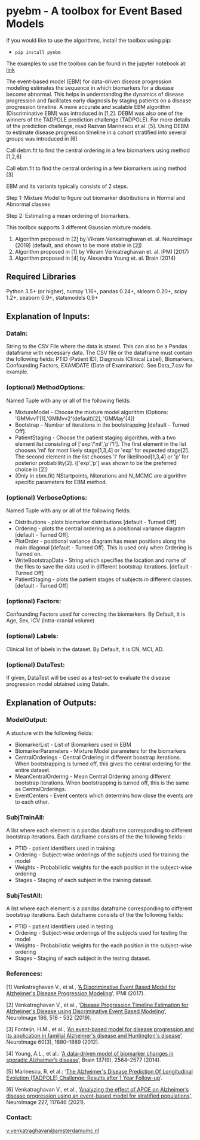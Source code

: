 # pyebm - A toolbox for Event Based Models

If you would like to use the algorithms, install the toolbox using pip:

- `pip install pyebm`

The examples to use the toolbox can be found in the jupyter notebook at: [link](https://github.com/88vikram/pyebm/tree/master/notebooks)

The event-based model (EBM) for data-driven disease progression modeling estimates the sequence in which biomarkers for a disease become abnormal. This helps in understanding the dynamics of disease progression and facilitates early diagnosis by staging patients on a disease progression timeline. A more accurate and scalable EBM algorithm (Discriminative EBM) was introduced in [1,2]. DEBM was also one of the winners of the TADPOLE prediction challenge (TADPOLE). For more details of the prediction challenge, read Razvan Marinescu et al. [5]. Using DEBM to estimate disease progression timeline in a cohort stratified into several groups was introduced in [6]

Call debm.fit to find the central ordering in a few biomarkers using method [1,2,6]

Call ebm.fit to find the central ordering in a few biomarkers using method [3]

EBM and its variants typically consists of 2 steps. 

Step 1: Mixture Model to figure out biomarker distributions in Normal and Abnormal classes

Step 2: Estimating a mean ordering of biomarkers.

This toolbox supports 3 different Gaussian mixture models.
1. Algorithm proposed in [2] by Vikram Venkatraghavan et. al. NeuroImage (2019) (default, and shown to be more stable in [2])
2. Algorithm proposed in [1] by Vikram Venkatraghavan et. al. IPMI (2017)
3. Algorithm proposed in [4] by Alexandra Young et. al. Brain (2014)

## Required Libraries

Python 3.5+ (or higher), numpy 1.16+, pandas 0.24+, sklearn 0.20+, scipy 1.2+, seaborn 0.9+, statsmodels 0.9+

## Explanation of Inputs:

### DataIn:
 String to the CSV File where the data is stored. This can also be a Pandas dataframe with necessary data. The CSV file or the dataframe must contain the following fields: PTID (Patient ID), Diagnosis (Clinical Label), Biomarkers, Confounding Factors, EXAMDATE (Date of Examination). See Data_7.csv for example.
### (optional) MethodOptions:
Named Tuple with any or all of the following fields:

*   MixtureModel - Choose the mixture model algorithm (Options: 'GMMvv1'[1],'GMMvv2'(default)[2], 'GMMay'[4]) 
*   Bootstrap - Number of iterations in the bootstrapping [default - Turned Off].
*   PatientStaging - Choose the patient staging algorithm, with a two element list consisting of ['exp'/'ml','p'/'l']. The first element in the list chooses 'ml' for most likely stage[1,3,4] or 'exp' for expected stage[2]. The second element in the list chooses 'l' for likelihood[1,3,4] or 'p' for posterior probability[2]. (['exp','p'] was shown to be the preferred choice in [2])
*   (Only in ebm.fit) NStartpoints, Niterations and N_MCMC are algorithm specific parameters for EBM method.

### (optional) VerboseOptions:
Named Tuple with any or all of the following fields:

*   Distributions - plots biomarker distributions [default - Turned Off]
*   Ordering - plots the central ordering as a positional variance diagram [default - Turned Off].
*   PlotOrder - positional variance diagram has mean positions along the main diagonal [default - Turned Off]. This is used only when Ordering is Turned on.
*   WriteBootstrapData - String which specifies the location and name of the files to save the data used in different bootstrap iterations. [default - Turned Off]
*   PatientStaging - plots the patient stages of subjects in different classes. [default - Turned Off]

### (optional) Factors:
Confounding Factors used for correcting the biomarkers. By Default, it is Age, Sex, ICV (intra-cranial volume)

### (optional) Labels:
Clinical list of labels in the dataset. By Default, it is CN, MCI, AD.

### (optional) DataTest:
If given, DataTest will be used as a test-set to evaluate the disease progression model obtained using DataIn.

## Explanation of Outputs:

### ModelOutput:
A stucture with the following fields:
* BiomarkerList - List of Biomarkers used in EBM
* BiomarkerParameters - Mixture Model parameters for the biomarkers
* CentralOrderings - Central Ordering in different boostrap iterations. When bootstrapping is turned off, this gives the central ordering for the entire dataset.
* MeanCentralOrdering - Mean Central Ordering among different bootstrap iterations. When bootstrapping is turned off, this is the same as CentralOrderings.
* EventCenters - Event centers which determins how close the events are to each other.

### SubjTrainAll:
A list where each element is a pandas dataframe corresponding to different bootstrap iterations. 
Each dataframe consists of the the following fields :
* PTID - patient identifiers used in training
* Ordering - Subject-wise orderings of the subjects used for training the model
* Weights - Probabilistic weights for the each position in the subject-wise ordering
* Stages - Staging of each subject in the training dataset.

### SubjTestAll:
A list where each element is a pandas dataframe corresponding to different bootstrap iterations. 
Each dataframe consists of the the following fields:
* PTID - patient identifiers used in testing
* Ordering - Subject-wise orderings of the subjects used for testing the model
* Weights - Probabilistic weights for the each position in the subject-wise ordering
* Stages - Staging of each subject in the testing dataset.

### References:

[1] Venkatraghavan V., et al., ‘[A Discriminative Event Based Model for Alzheimer's Disease Progression Modeling](https://arxiv.org/abs/1702.06408)’, IPMI (2017).

[2] Venkatraghavan V., et al., ‘[Disease Progression Timeline Estimation for Alzheimer's Disease using Discriminative Event Based Modeling](https://doi.org/10.1016/j.neuroimage.2018.11.024)’, NeuroImage 186, 518 - 532 (2019).

[3] Fonteijn, H.M., et al., ‘[An event-based model for disease progression and its application in familial Alzheimer's disease and Huntington's disease](https://doi.org/10.1016/j.neuroimage.2012.01.062)’, NeuroImage 60(3), 1880–1889 (2012).

[4] Young, A.L., et al.: ‘[A data-driven model of biomarker changes in sporadic Alzheimer’s disease](https://doi.org/10.1093/brain/awu176)’, Brain 137(9), 2564–2577 (2014).

[5] Marinescu, R. et al.: ‘[The Alzheimer's Disease Prediction Of Longitudinal Evolution (TADPOLE) Challenge: Results after 1 Year Follow-up](https://arxiv.org/abs/2002.03419)’. 

[6] Venkatraghavan V., et al., ‘[Analyzing the effect of APOE on Alzheimer’s disease progression using an event-based model for stratified populations](https://doi.org/10.1016/j.neuroimage.2020.117646)’, NeuroImage 227, 117646 (2021).

### Contact:

v.venkatraghavan@amsterdamumc.nl
